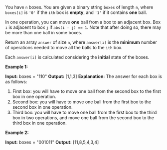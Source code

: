 You have  `n`  boxes. You are given a binary string  `boxes`  of length  `n`, where  `boxes[i]`  is  `'0'`  if the  `ith`  box is  **empty**, and  `'1'`  if it contains  **one**  ball.

In one operation, you can move  **one**  ball from a box to an adjacent box. Box  `i`  is adjacent to box  `j`  if  `abs(i - j) == 1`. Note that after doing so, there may be more than one ball in some boxes.

Return an array  `answer`  of size  `n`, where  `answer[i]`  is the  **minimum**  number of operations needed to move all the balls to the  `ith`  box.

Each  `answer[i]`  is calculated considering the  **initial**  state of the boxes.

**Example 1:**

**Input:** boxes = "110"
**Output:** [1,1,3]
**Explanation:** The answer for each box is as follows:
1) First box: you will have to move one ball from the second box to the first box in one operation.
2) Second box: you will have to move one ball from the first box to the second box in one operation.
3) Third box: you will have to move one ball from the first box to the third box in two operations, and move one ball from the second box to the third box in one operation.

**Example 2:**

**Input:** boxes = "001011"
**Output:** [11,8,5,4,3,4]
